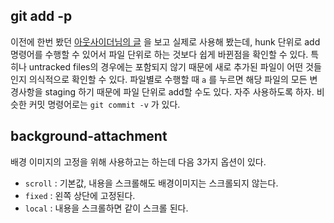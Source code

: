 ## git add -p

이전에 한번 봤던 [아웃사이더님의 글](https://blog.outsider.ne.kr/1247) 을 보고 실제로 사용해 봤는데, hunk 단위로 add 명령어를 수행할 수 있어서 파일 단위로 하는 것보다 쉽게 바뀐점을 확인할 수 있다. 특히나 untracked files의 경우에는 포함되지 않기 때문에 새로 추가된 파일이 어떤 것들인지 의식적으로 확인할 수 있다. 파일별로 수행할 때 `a` 를 누르면 해당 파일의 모든 변경사항을 staging 하기 때문에 파일 단위로 add할 수도 있다. 자주 사용하도록 하자. 비슷한 커밋 명령어로는 `git commit -v` 가 있다.

## background-attachment

배경 이미지의 고정을 위해 사용하고는 하는데 다음 3가지 옵션이 있다.

* `scroll` : 기본값, 내용을 스크롤해도 배경이미지는 스크롤되지 않는다.
* `fixed` : 왼쪽 상단에 고정된다.
* `local` : 내용을 스크롤하면 같이 스크롤 된다.